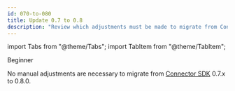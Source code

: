 ```yaml
---
id: 070-to-080
title: Update 0.7 to 0.8
description: "Review which adjustments must be made to migrate from Connector SDK 0.7.x to 0.8.0."
---
```


import Tabs from "@theme/Tabs";
import TabItem from "@theme/TabItem";

<span class="badge badge--beginner">Beginner</span>

No manual adjustments are necessary to migrate from
[Connector SDK](/components/connectors/custom-built-connectors/connector-sdk.md)
0.7.x to 0.8.0.
